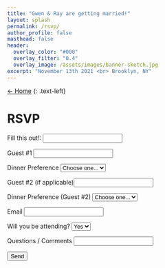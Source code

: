 ```yaml
---
title: "Gwen & Ray are getting married!"
layout: splash
permalink: /rsvp/
author_profile: false
masthead: false
header:
  overlay_color: "#000"
  overlay_filter: "0.4"
  overlay_image: /assets/images/banner-sketch.jpg
excerpt: "November 13th 2021 <br> Brooklyn, NY"
---
```


 [<- Home](../index.html)
{: .text-left}

# RSVP  

<form name="rsvp" netlify-honeypot="bot-field" action="/rsvp-success/" netlify>
  <p class="hidden">
    <label>Fill this out!: <input name="bot-field" /></label>
  </p>
  <p>
    <label>Guest #1 <input type="text" name="name" required/></label>
  </p>
  <p>
    <label for="mealpref-01" required>Dinner Preference</label>
    <select class="form-control" id="mealpref-01" name="mealpref-01" required>
          <option value="">Choose one...</option>
          <option value="beef">Beef</option>
          <option value="chicken">Chicken</option>
          <option value="vegetarian">Vegetarian</option>
    </select>  
  </p>
  <p>
    <label>Guest #2 (if applicable)<input type="text" name="plus-one" /></label>
  </p>
  <p>
    <label for="mealpref-02">Dinner Preference (Guest #2)</label>
    <select class="form-control" id="mealpref-02" name="mealpref-02">
          <option value="">Choose one...</option>
          <option value="beef">Beef</option>
          <option value="chicken">Chicken</option>
          <option value="vegetarian">Vegetarian</option>
    </select>  
  </p>
  <p>
    <label>Email <input type="email" name="email" required/></label>
  </p>
  <p>
    <label for="attendance">Will you be attending?</label>
    <select class="form-control" id="attendance" name="attendance">
          <option value="yes">Yes</option>
          <option value="no">No</option>
    </select>  
  </p>
  <p>
    <label>Questions / Comments <input type="text" name="comments" /></label>
  </p>
  <p>
    <button type="submit" class="btn btn--primary">Send</button>
  </p>
</form>
